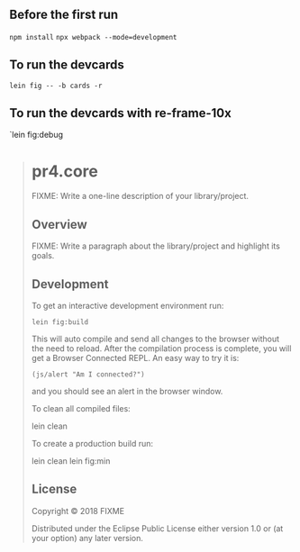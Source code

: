 ## Before the first run

`npm install`
`npx webpack --mode=development`

## To run the devcards

`lein fig -- -b cards -r`

## To run the devcards with re-frame-10x

`lein fig:debug

> # pr4.core
>
> FIXME: Write a one-line description of your library/project.
>
> ## Overview
>
> FIXME: Write a paragraph about the library/project and highlight its goals.
>
> ## Development
>
> To get an interactive development environment run:
>
>     lein fig:build
>
> This will auto compile and send all changes to the browser without the
> need to reload. After the compilation process is complete, you will
> get a Browser Connected REPL. An easy way to try it is:
>
>     (js/alert "Am I connected?")
>
> and you should see an alert in the browser window.
>
> To clean all compiled files:
>
> 	lein clean
>
> To create a production build run:
>
> 	lein clean
> 	lein fig:min
>
>
> ## License
>
> Copyright © 2018 FIXME
>
> Distributed under the Eclipse Public License either version 1.0 or (at your option) any later version.
